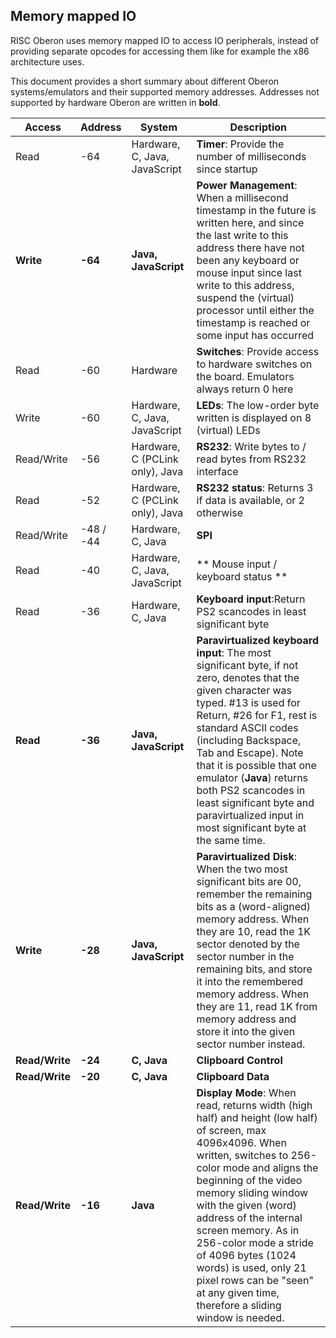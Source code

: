 ## Memory mapped IO

RISC Oberon uses memory mapped IO to access IO peripherals, instead of providing separate opcodes for accessing them like for example the x86 architecture uses.

This document provides a short summary about different Oberon systems/emulators and their supported memory addresses. Addresses not supported by hardware Oberon are written in **bold**.

Access | Address | System | Description
--- | --- | --- | ---
Read | -64 | Hardware, C, Java, JavaScript | **Timer**: Provide the number of milliseconds since startup
**Write** | **-64** | **Java, JavaScript** | **Power Management**: When a millisecond timestamp in the future is written here, and since the last write to this address there have not been any keyboard or mouse input since last write to this address, suspend the (virtual) processor until either the timestamp is reached or some input has occurred
Read | -60 | Hardware | **Switches**: Provide access to hardware switches on the board. Emulators always return 0 here
Write | -60 | Hardware, C, Java, JavaScript | **LEDs**: The low-order byte written is displayed on 8 (virtual) LEDs
Read/Write | -56 | Hardware, C (PCLink only), Java | **RS232**: Write bytes to / read bytes from RS232 interface
Read | -52 | Hardware, C (PCLink only), Java | **RS232 status**: Returns 3 if data is available, or 2 otherwise
Read/Write | -48 / -44 | Hardware, C, Java | **SPI**
Read | -40 | Hardware, C, Java, JavaScript | ** Mouse input / keyboard status **
Read | -36 | Hardware, C, Java | **Keyboard input**:Return PS2 scancodes in least significant byte
**Read** | **-36** | **Java, JavaScript** | **Paravirtualized keyboard input**: The most significant byte, if not zero, denotes that the given character was typed. #13 is used for Return,  #26 for F1, rest is standard ASCII codes (including Backspace, Tab and Escape). Note that it is possible that one emulator (**Java**) returns both PS2 scancodes in least significant byte and paravirtualized input in most significant byte at the same time.
**Write** | **-28** | **Java, JavaScript** | **Paravirtualized Disk**: When the two most significant bits are 00, remember the remaining bits as a (word-aligned) memory address. When they are 10, read the 1K sector denoted by the sector number in the remaining bits, and store it into the remembered memory address. When they are 11, read 1K from memory address and store it into the given sector number instead.
**Read/Write** | **-24** | **C, Java** | **Clipboard Control**
**Read/Write** | **-20** | **C, Java** | **Clipboard Data**
**Read/Write** | **-16** | **Java** | **Display Mode**: When read, returns width (high half) and height (low half) of screen, max 4096x4096. When written, switches to 256-color mode and aligns the beginning of the video memory sliding window with the given (word) address of the internal screen memory. As in 256-color mode a stride of 4096 bytes (1024 words) is used, only 21 pixel rows can be "seen" at any given time, therefore a sliding window is needed.
